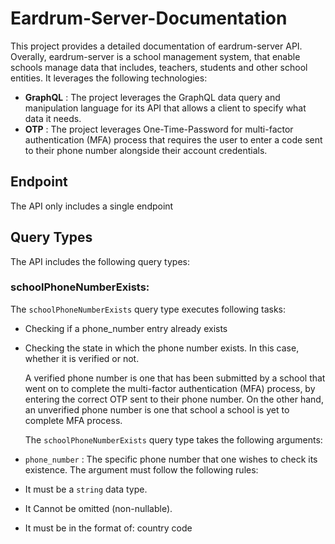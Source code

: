# Eardrum-Server-Documentation
This project provides a detailed documentation of eardrum-server API. Overally, eardrum-server is a school management system, that enable schools manage data that includes, teachers, students and other school entities. It leverages the following technologies:
* **GraphQL** : The project leverages the GraphQL data query and manipulation language for its API that allows a client to specify what data it needs.
* **OTP**    : The project leverages One-Time-Password for multi-factor authentication (MFA) process that requires the user to enter a code sent to their phone number alongside their account credentials.

## Endpoint
The API only includes a single endpoint

## Query Types
The API includes the following query types: 

### schoolPhoneNumberExists:
The `schoolPhoneNumberExists` query type executes following tasks:
* Checking if a phone_number entry already exists
* Checking the state in which the phone number exists. In this case, whether it is verified or not.

  A verified phone number is one that has been submitted by a school that went on to complete the multi-factor authentication (MFA) process, by entering the correct OTP 
  sent to their phone number. On the other hand, an unverified phone number is one that school a school is yet to complete MFA process.

  The `schoolPhoneNumberExists` query type takes the following arguments:
* `phone_number` : The specific phone number that one wishes to check its existence. The argument must follow the following rules:
 * It must be a `string` data type.
 * It Cannot be omitted (non-nullable).
 * It must be in the format of: country code 
